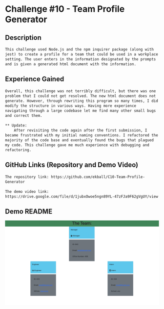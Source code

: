 # Challenge #10 - Team Profile Generator

## Description

    This challenge used Node.js and the npm inquirer package (along with jest) to create a profile for a team that could be used in a workplace setting. The user enters in the information designated by the prompts and is given a generated html document with the information.


## Experience Gained

    Overall, this challenge was not terribly difficult, but there was one problem that I could not get resolved. The new html document does not generate. However, through rewriting this program so many times, I did modify the structure in various ways. Having more experience navigating through a large codebase let me find many other small bugs and correct them.

    ** Update:
        After revisiting the code again after the first submission, I became frustrated with my initial naming conventions. I refactored the majority of the code base and eventually found the bugs that plagued my code. This challenge gave me much experience with debugging and refactoring.

## GitHub Links (Repository and Demo Video)

    The repository link: https://github.com/ekball/C10-Team-Profile-Generator

    The demo video link: https://drive.google.com/file/d/1jubxOwoe5ngn89YL-47zFJa9F62gVgUY/view

## Demo README

![demo-team-profile](./assets/images/screenshot.png)